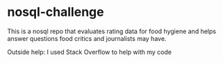 # nosql-challenge

This is a nosql repo that evaluates rating data for food hygiene and helps answer questions food critics and journalists may have.

Outside help: I used Stack Overflow to help with my code
